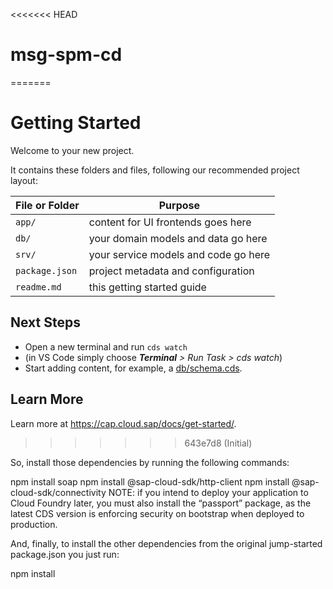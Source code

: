 <<<<<<< HEAD
# msg-spm-cd
=======
# Getting Started

Welcome to your new project.

It contains these folders and files, following our recommended project layout:

File or Folder | Purpose
---------|----------
`app/` | content for UI frontends goes here
`db/` | your domain models and data go here
`srv/` | your service models and code go here
`package.json` | project metadata and configuration
`readme.md` | this getting started guide


## Next Steps

- Open a new terminal and run `cds watch` 
- (in VS Code simply choose _**Terminal** > Run Task > cds watch_)
- Start adding content, for example, a [db/schema.cds](db/schema.cds).


## Learn More

Learn more at https://cap.cloud.sap/docs/get-started/.
>>>>>>> 643e7d8 (Initial)



So, install those dependencies by running the following commands:

npm install soap
npm install @sap-cloud-sdk/http-client
npm install @sap-cloud-sdk/connectivity
NOTE: if you intend to deploy your application to Cloud Foundry later, you must also install the “passport” package, as the latest CDS version is enforcing security on bootstrap when deployed to production.

And, finally, to install the other dependencies from the original jump-started package.json you just run:

npm install